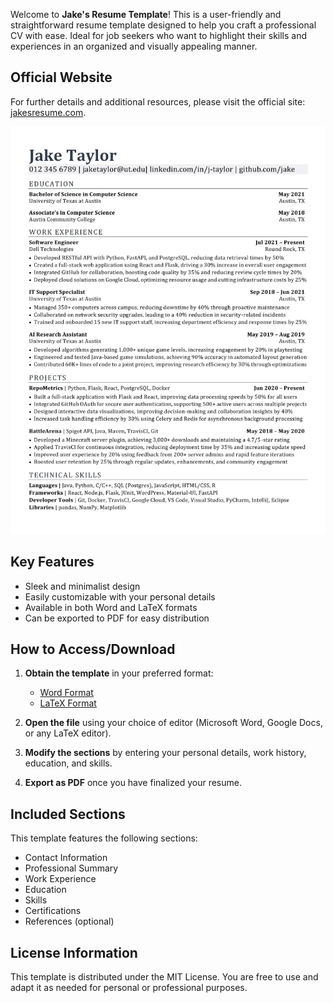 Welcome to **Jake's Resume Template**! This is a user-friendly and straightforward resume template designed to help you craft a professional CV with ease. Ideal for job seekers who want to highlight their skills and experiences in an organized and visually appealing manner.

## Official Website

For further details and additional resources, please visit the official site: [jakesresume.com](https://jakesresume.com/).

![Sample Resume Layout](https://raw.githubusercontent.com/jakesresume/jakesresume.github.io/main/jakes-resume-example.webp)

## Key Features

- Sleek and minimalist design
- Easily customizable with your personal details
- Available in both Word and LaTeX formats
- Can be exported to PDF for easy distribution

## How to Access/Download

1. **Obtain the template** in your preferred format:
   - [Word Format](https://github.com/jakesresume/jakesresume.github.io/releases/download/template/Jakes-Resume-Word-Files.zip)
   - [LaTeX Format](https://github.com/jakesresume/jakesresume.github.io/releases/download/latex/Jakes-Resume-LaTeX.zip)

2. **Open the file** using your choice of editor (Microsoft Word, Google Docs, or any LaTeX editor).

3. **Modify the sections** by entering your personal details, work history, education, and skills.

4. **Export as PDF** once you have finalized your resume.

## Included Sections

This template features the following sections:
- Contact Information
- Professional Summary
- Work Experience
- Education
- Skills
- Certifications
- References (optional)

## License Information

This template is distributed under the MIT License. You are free to use and adapt it as needed for personal or professional purposes.
